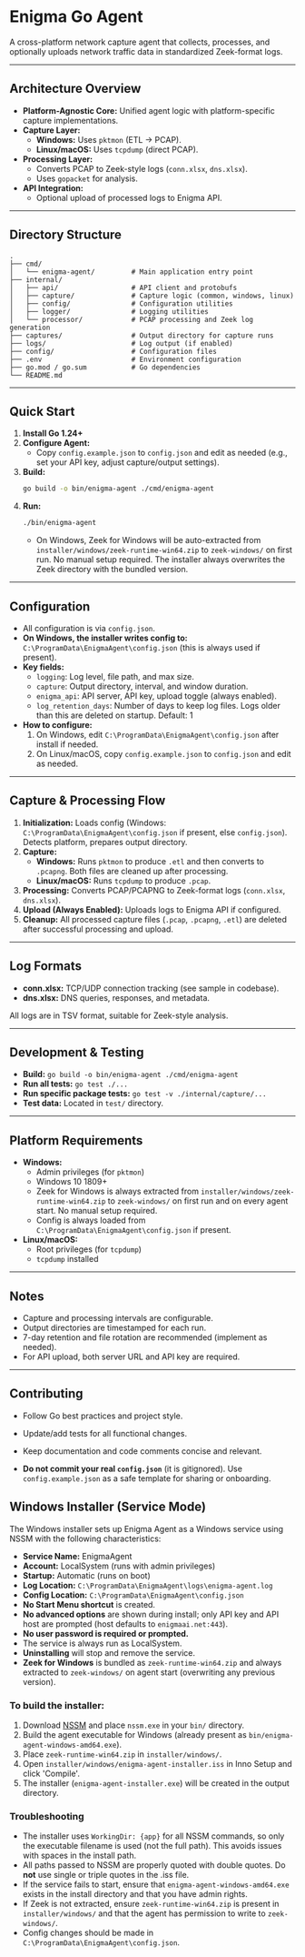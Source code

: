 # Enigma Go Agent

A cross-platform network capture agent that collects, processes, and optionally uploads network traffic data in standardized Zeek-format logs.

---

## Architecture Overview

- **Platform-Agnostic Core:**
  Unified agent logic with platform-specific capture implementations.
- **Capture Layer:**
  - **Windows:** Uses `pktmon` (ETL → PCAP).
  - **Linux/macOS:** Uses `tcpdump` (direct PCAP).
- **Processing Layer:**
  - Converts PCAP to Zeek-style logs (`conn.xlsx`, `dns.xlsx`).
  - Uses `gopacket` for analysis.
- **API Integration:**
  - Optional upload of processed logs to Enigma API.

---

## Directory Structure

```
.
├── cmd/
│   └── enigma-agent/         # Main application entry point
├── internal/
│   ├── api/                  # API client and protobufs
│   ├── capture/              # Capture logic (common, windows, linux)
│   ├── config/               # Configuration utilities
│   ├── logger/               # Logging utilities
│   └── processor/            # PCAP processing and Zeek log generation
├── captures/                 # Output directory for capture runs
├── logs/                     # Log output (if enabled)
├── config/                   # Configuration files
├── .env                      # Environment configuration
├── go.mod / go.sum           # Go dependencies
└── README.md
```

---

## Quick Start

1. **Install Go 1.24+**
2. **Configure Agent:**
   - Copy `config.example.json` to `config.json` and edit as needed (e.g., set your API key, adjust capture/output settings).
3. **Build:**
   ```sh
   go build -o bin/enigma-agent ./cmd/enigma-agent
   ```
4. **Run:**
   ```sh
   ./bin/enigma-agent
   ```
   - On Windows, Zeek for Windows will be auto-extracted from `installer/windows/zeek-runtime-win64.zip` to `zeek-windows/` on first run. No manual setup required. The installer always overwrites the Zeek directory with the bundled version.

---

## Configuration

- All configuration is via `config.json`.
- **On Windows, the installer writes config to:** `C:\ProgramData\EnigmaAgent\config.json` (this is always used if present).
- **Key fields:**
  - `logging`: Log level, file path, and max size.
  - `capture`: Output directory, interval, and window duration.
  - `enigma_api`: API server, API key, upload toggle (always enabled).
  - `log_retention_days`: Number of days to keep log files. Logs older than this are deleted on startup. Default: 1
- **How to configure:**
  1. On Windows, edit `C:\ProgramData\EnigmaAgent\config.json` after install if needed.
  2. On Linux/macOS, copy `config.example.json` to `config.json` and edit as needed.

---

## Capture & Processing Flow

1. **Initialization:**
   Loads config (Windows: `C:\ProgramData\EnigmaAgent\config.json` if present, else `config.json`). Detects platform, prepares output directory.
2. **Capture:**
   - **Windows:** Runs `pktmon` to produce `.etl` and then converts to `.pcapng`. Both files are cleaned up after processing.
   - **Linux/macOS:** Runs `tcpdump` to produce `.pcap`.
3. **Processing:**
   Converts PCAP/PCAPNG to Zeek-format logs (`conn.xlsx`, `dns.xlsx`).
4. **Upload (Always Enabled):**
   Uploads logs to Enigma API if configured.
5. **Cleanup:**
   All processed capture files (`.pcap`, `.pcapng`, `.etl`) are deleted after successful processing and upload.

---

## Log Formats

- **conn.xlsx:**
  TCP/UDP connection tracking (see sample in codebase).
- **dns.xlsx:**
  DNS queries, responses, and metadata.

All logs are in TSV format, suitable for Zeek-style analysis.

---

## Development & Testing

- **Build:**
  `go build -o bin/enigma-agent ./cmd/enigma-agent`
- **Run all tests:**
  `go test ./...`
- **Run specific package tests:**
  `go test -v ./internal/capture/...`
- **Test data:**
  Located in `test/` directory.

---

## Platform Requirements

- **Windows:**
  - Admin privileges (for `pktmon`)
  - Windows 10 1809+
  - Zeek for Windows is always extracted from `installer/windows/zeek-runtime-win64.zip` to `zeek-windows/` on first run and on every agent start. No manual setup required.
  - Config is always loaded from `C:\ProgramData\EnigmaAgent\config.json` if present.
- **Linux/macOS:**
  - Root privileges (for `tcpdump`)
  - `tcpdump` installed

---

## Notes

- Capture and processing intervals are configurable.
- Output directories are timestamped for each run.
- 7-day retention and file rotation are recommended (implement as needed).
- For API upload, both server URL and API key are required.

---

## Contributing

- Follow Go best practices and project style.
- Update/add tests for all functional changes.
- Keep documentation and code comments concise and relevant.

- **Do not commit your real `config.json`** (it is gitignored). Use `config.example.json` as a safe template for sharing or onboarding.

## Windows Installer (Service Mode)

The Windows installer sets up Enigma Agent as a Windows service using NSSM with the following characteristics:

- **Service Name:** EnigmaAgent
- **Account:** LocalSystem (runs with admin privileges)
- **Startup:** Automatic (runs on boot)
- **Log Location:** `C:\ProgramData\EnigmaAgent\logs\enigma-agent.log`
- **Config Location:** `C:\ProgramData\EnigmaAgent\config.json`
- **No Start Menu shortcut** is created.
- **No advanced options** are shown during install; only API key and API host are prompted (host defaults to `enigmaai.net:443`).
- **No user password is required or prompted.**
- The service is always run as LocalSystem.
- **Uninstalling** will stop and remove the service.
- **Zeek for Windows** is bundled as `zeek-runtime-win64.zip` and always extracted to `zeek-windows/` on agent start (overwriting any previous version).

### To build the installer:

1. Download [NSSM](https://nssm.cc/download) and place `nssm.exe` in your `bin/` directory.
2. Build the agent executable for Windows (already present as `bin/enigma-agent-windows-amd64.exe`).
3. Place `zeek-runtime-win64.zip` in `installer/windows/`.
4. Open `installer/windows/enigma-agent-installer.iss` in Inno Setup and click 'Compile'.
5. The installer (`enigma-agent-installer.exe`) will be created in the output directory.

### Troubleshooting

- The installer uses `WorkingDir: {app}` for all NSSM commands, so only the executable filename is used (not the full path). This avoids issues with spaces in the install path.
- All paths passed to NSSM are properly quoted with double quotes. Do **not** use single or triple quotes in the .iss file.
- If the service fails to start, ensure that `enigma-agent-windows-amd64.exe` exists in the install directory and that you have admin rights.
- If Zeek is not extracted, ensure `zeek-runtime-win64.zip` is present in `installer/windows/` and that the agent has permission to write to `zeek-windows/`.
- Config changes should be made in `C:\ProgramData\EnigmaAgent\config.json`.
